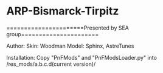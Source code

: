 # ARP-Bismarck-Tirpitz
======================Presented by SEA group======================

Author: Skin: Woodman
	Model: Sphinx, AstreTunes

Installation: 
Copy "PnFMods" and "PnFModsLoader.py" into /res_mods/a.b.c.d(current version)/

